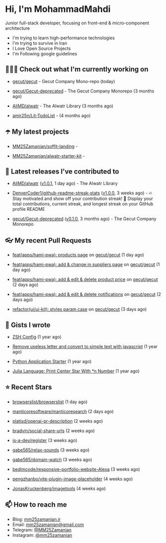 # Hi, I'm MohammadMahdi

Junior full-stack developer, focusing on front-end & micro-component architecture

- I'm trying to learn high-performance technologies
- I'm trying to survive in Iran
- I Love Open Source Projects
- I'm Following google guidelines

## 👨🏻‍💻 Check out what I'm currently working on



- [gecut/gecut](https://github.com/gecut/gecut) - Gecut Company Mono-repo (today)

- [gecut/Gecut-deprecated](https://github.com/gecut/Gecut-deprecated) - The Gecut Company Monorepo (3 months ago)

- [AliMD/alwatr](https://github.com/AliMD/alwatr) - The Alwatr Library (3 months ago)

- [amir25n/Lit-TodoList](https://github.com/amir25n/Lit-TodoList) -  (4 months ago)

## ☂️ My latest projects



- [MM25Zamanian/soffit-landing](https://github.com/MM25Zamanian/soffit-landing) - 

- [MM25Zamanian/alwatr-starter-kit](https://github.com/MM25Zamanian/alwatr-starter-kit) - 

## 🎉 Latest releases I've contributed to



- [AliMD/alwatr](https://github.com/AliMD/alwatr) ([v1.0.1](https://github.com/AliMD/alwatr/releases/tag/v1.0.1), 1 day ago) - The Alwatr Library

- [DenverCoder1/github-readme-streak-stats](https://github.com/DenverCoder1/github-readme-streak-stats) ([v1.0.0](https://github.com/DenverCoder1/github-readme-streak-stats/releases/tag/v1.0.0), 3 weeks ago) - 🔥 Stay motivated and show off your contribution streak! 🌟 Display your total contributions, current streak, and longest streak on your GitHub profile README

- [gecut/Gecut-deprecated](https://github.com/gecut/Gecut-deprecated) ([v0.1.0](https://github.com/gecut/Gecut-deprecated/releases/tag/v0.1.0), 3 months ago) - The Gecut Company Monorepo

## 👓 My recent Pull Requests



- [feat(apps/hami-pwa): products page](https://github.com/gecut/gecut/pull/216) on [gecut/gecut](https://github.com/gecut/gecut) (1 day ago)

- [feat(apps/hami-pwa): add &amp; change in suppliers page](https://github.com/gecut/gecut/pull/210) on [gecut/gecut](https://github.com/gecut/gecut) (1 day ago)

- [feat(apps/hami-pwa): add &amp; edit &amp; delete product price](https://github.com/gecut/gecut/pull/209) on [gecut/gecut](https://github.com/gecut/gecut) (2 days ago)

- [feat(apps/hami-pwa): add &amp; edit &amp; delete notifications](https://github.com/gecut/gecut/pull/203) on [gecut/gecut](https://github.com/gecut/gecut) (2 days ago)

- [refactor(ui/ui-kit): styles param case](https://github.com/gecut/gecut/pull/202) on [gecut/gecut](https://github.com/gecut/gecut) (3 days ago)

## 📓 Gists I wrote



- [ZSH Config](https://gist.github.com/fc1960135cf54fd5fae966c637455ffe) (1 year ago)

- [Remove useless letter and convert to simple text with javascript](https://gist.github.com/2249ec3b4dfe1de7693d6412beeba5a0) (1 year ago)

- [Python Application Starter](https://gist.github.com/0d120f8dde7a95ad33bc1fa160975df6) (1 year ago)

- [Julia Language: Print Center Star With *n Number](https://gist.github.com/b04a84f77b7946162c81409eeae904ad) (1 year ago)

## ⭐ Recent Stars



- [browserslist/browserslist](https://github.com/browserslist/browserslist) (1 day ago)

- [manticoresoftware/manticoresearch](https://github.com/manticoresoftware/manticoresearch) (2 days ago)

- [platisd/openai-pr-description](https://github.com/platisd/openai-pr-description) (2 weeks ago)

- [bradvin/social-share-urls](https://github.com/bradvin/social-share-urls) (2 weeks ago)

- [is-a-dev/register](https://github.com/is-a-dev/register) (3 weeks ago)

- [gabe565/relax-sounds](https://github.com/gabe565/relax-sounds) (3 weeks ago)

- [gabe565/domain-watch](https://github.com/gabe565/domain-watch) (3 weeks ago)

- [bedimcode/responsive-portfolio-website-Alexa](https://github.com/bedimcode/responsive-portfolio-website-Alexa) (3 weeks ago)

- [pengzhanbo/vite-plugin-image-placeholder](https://github.com/pengzhanbo/vite-plugin-image-placeholder) (4 weeks ago)

- [JonasKruckenberg/imagetools](https://github.com/JonasKruckenberg/imagetools) (4 weeks ago)

## 📫 How to reach me

- Blog: [mm25zamanian.ir](https://mm25zamanian.ir)
- Email: [mm25zamanian@gmail.com](mailto://mm25zamanian@gmail.com)
- Telegram: [@MM25Zamanian](https://t.me/MM25Zamanian)
- Instagram: [@mm25zamanian](https://instagram.com/mm25zamanian)

